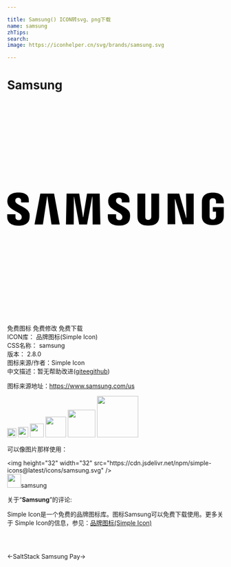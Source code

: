 ```yaml
---

title: Samsung() ICON转svg、png下载
name: samsung
zhTips: 
search: 
image: https://iconhelper.cn/svg/brands/samsung.svg

---
```


# Samsung  <small style="font-size: 60%;font-weight: 100"></small>

<div id="svg" class="svg-wrap">
<svg xmlns="http://www.w3.org/2000/svg" role="img" viewBox="0 0 24 24"><title>Samsung icon</title><path d="M19.8166 10.2808l.0459 2.6934h-.023l-.7793-2.6934h-1.2837v3.3925h.8481l-.0458-2.785h.023l.8366 2.785h1.2264v-3.3925zm-16.149 0l-.6418 3.427h.9284l.4699-3.1175h.0229l.4585 3.1174h.9169l-.6304-3.4269zm5.1805 0l-.424 2.6132h-.023l-.424-2.6132H6.5788l-.0688 3.427h.8596l.023-3.0832h.0114l.573 3.0831h.8711l.5731-3.083h.023l.0228 3.083h.8596l-.0802-3.4269zm-7.2664 2.4527c.0343.0802.0229.1949.0114.2522-.0229.1146-.1031.2292-.3324.2292-.2177 0-.3438-.126-.3438-.3095v-.3323H0v.2636c0 .7679.6074.9971 1.2493.9971.6189 0 1.1346-.2178 1.2149-.7794.0458-.298.0114-.4928 0-.5616-.1605-.722-1.467-.9283-1.5588-1.3295-.0114-.0688-.0114-.1375 0-.1834.023-.1146.1032-.2292.3095-.2292.2063 0 .321.126.321.3095v.2063h.8595v-.2407c0-.745-.6762-.8596-1.1576-.8596-.6074 0-1.1117.2063-1.2034.7564-.023.149-.0344.2866.0114.4585.1376.7106 1.364.9169 1.5358 1.3524m11.152 0c.0343.0803.0228.1834.0114.2522-.023.1146-.1032.2292-.3324.2292-.2178 0-.3438-.126-.3438-.3095v-.3323h-.917v.2636c0 .7564.596.9857 1.2379.9857.6189 0 1.1232-.2063 1.2034-.7794.0459-.298.0115-.4814 0-.5616-.1375-.7106-1.4327-.9284-1.5243-1.318-.0115-.0688-.0115-.1376 0-.1835.0229-.1146.1031-.2292.3094-.2292.1948 0 .321.126.321.3095v.2063h.848v-.2407c0-.745-.6647-.8596-1.146-.8596-.6075 0-1.1004.1948-1.192.7564-.023.149-.023.2866.0114.4585.1376.7106 1.341.9054 1.513 1.3524m2.8882.4585c.2407 0 .3094-.1605.3323-.2522.0115-.0343.0115-.0917.0115-.126v-2.533h.871v2.4642c0 .0688 0 .1948-.0114.2292-.0573.6419-.5616.8482-1.192.8482-.6303 0-1.1346-.2063-1.192-.8482 0-.0344-.0114-.1604-.0114-.2292v-2.4642h.871v2.533c0 .0458 0 .0916.0115.126 0 .0917.0688.2522.3095.2522m7.1518-.0344c.2522 0 .3324-.1605.3553-.2522.0115-.0343.0115-.0917.0115-.126v-.4929h-.3553v-.5043H24v.917c0 .0687 0 .1145-.0115.2292-.0573.6303-.596.8481-1.2034.8481-.6075 0-1.1461-.2178-1.2034-.8481-.0115-.1147-.0115-.1605-.0115-.2293v-1.444c0-.0574.0115-.172.0115-.2293.0802-.6419.596-.8482 1.2034-.8482s1.1347.2063 1.2034.8482c.0115.1031.0115.2292.0115.2292v.1146h-.8596v-.1948s0-.0803-.0115-.1261c-.0114-.0802-.0802-.2521-.3438-.2521-.2521 0-.321.1604-.3438.2521-.0115.0458-.0115.1032-.0115.1605v1.5702c0 .0458 0 .0916.0115.126 0 .0917.0917.2522.3323.2522"/></svg>
</div>
<detail full-name='samsung'></detail>

<div class="detail-page">
<p>
<span><span class="badge-success badge">免费图标</span> <span class="badge-success badge">免费修改</span>  <span class="badge-success badge">免费下载</span> </span>
<br/>
<span>
ICON库：
<span class="badge-secondary badge">品牌图标(Simple Icon)</span> 
</span>
<br/>
<span>
CSS名称：
<span class="badge-secondary badge">samsung</span> 
</span>

<br/>
<span>
版本：
<span class="badge-secondary badge">2.8.0</span> 
</span>
<br/>
<span>图标来源/作者：<span class="badge-light badge">Simple Icon</span></span> 
<br/>
<span class="zh-detail">中文描述：暂无<span class="help-link"><span>帮助改进</span>(<a href="https://gitee.com/liuwave/icon-helper/edit/master/json/brands/samsung.json" target="_blank" rel="noopener noreferrer">gitee</a><a href="https://github.com/liuwave/icon-helper/edit/master/json/brands/samsung.json" target="_blank" rel="noopener noreferrer">github</a></span>)</span><br/>
</p>
</div><div class="description description alert alert-light"><p>图标来源地址：<a href="https://www.samsung.com/us" target="_blank" rel="noopener noreferrer">https://www.samsung.com/us</a></p></div>
<div class="alert alert-dark">
<img height="21" width="21" src="https://cdn.jsdelivr.net/npm/simple-icons@latest/icons/samsung.svg" />
<img height="24" width="24" src="https://cdn.jsdelivr.net/npm/simple-icons@latest/icons/samsung.svg" />
<img height="32" width="32" src="https://cdn.jsdelivr.net/npm/simple-icons@latest/icons/samsung.svg" />
<img height="48" width="48" src="https://cdn.jsdelivr.net/npm/simple-icons@latest/icons/samsung.svg" />
<img height="64" width="64" src="https://cdn.jsdelivr.net/npm/simple-icons@latest/icons/samsung.svg" />
<img height="96" width="96" src="https://cdn.jsdelivr.net/npm/simple-icons@latest/icons/samsung.svg" />

</div>
<div>
  <p>可以像图片那样使用：    
  </p>
  <div class="alert alert-primary" style="font-size: 14px">
    &lt;img height="32" width="32" src="https://cdn.jsdelivr.net/npm/simple-icons@latest/icons/samsung.svg" /&gt;
    <copy-btn content='<img height="32" width="32" src="https://cdn.jsdelivr.net/npm/simple-icons@latest/icons/samsung.svg" />'></copy-btn>
  </div>
  <div class="alert alert-secondary">
    <img height="32" width="32" src="https://cdn.jsdelivr.net/npm/simple-icons@latest/icons/samsung.svg" />samsung
    <copy-btn content="samsung" btn-title="复制图标名称"></copy-btn>
  </div>
</div>
<div class="icon-detail__container">
<p>关于“<b>Samsung</b>”的评论:</p>
</div>
<Vssue title="关于“Samsung”的评论" />
<div><p>Simple Icon是一个免费的品牌图标库。图标Samsung可以免费下载使用。更多关于  Simple Icon的信息，参见：<a target="_blank" href="https://iconhelper.cn/brands.html">品牌图标(Simple Icon)</a>
</p></div>


<div style="padding:2rem 0 " class="page-nav"><p class="inner"><span class="prev">←<router-link to="/icon/saltstack.html">SaltStack</router-link></span> <span class="next"><router-link to="/icon/samsung-pay.html">Samsung Pay</router-link>→</span></p></div>
